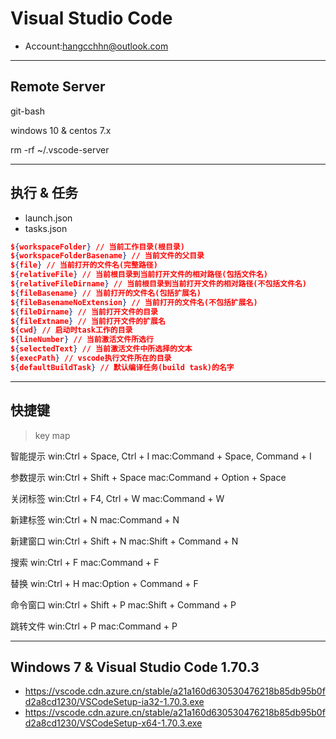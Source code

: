 # Visual Studio Code

- Account:hangcchhn@outlook.com

---

## Remote Server

git-bash

windows 10 & centos 7.x

rm -rf ~/.vscode-server



---
## 执行 & 任务
- launch.json
- tasks.json
```json
${workspaceFolder} // 当前工作目录(根目录)
${workspaceFolderBasename} // 当前文件的父目录
${file} // 当前打开的文件名(完整路径)
${relativeFile} // 当前根目录到当前打开文件的相对路径(包括文件名)
${relativeFileDirname} // 当前根目录到当前打开文件的相对路径(不包括文件名)
${fileBasename} // 当前打开的文件名(包括扩展名)
${fileBasenameNoExtension} // 当前打开的文件名(不包括扩展名)
${fileDirname} // 当前打开文件的目录
${fileExtname} // 当前打开文件的扩展名
${cwd} // 启动时task工作的目录
${lineNumber} // 当前激活文件所选行
${selectedText} // 当前激活文件中所选择的文本
${execPath} // vscode执行文件所在的目录
${defaultBuildTask} // 默认编译任务(build task)的名字
```

---
## 快捷键
> key map


智能提示
win:Ctrl + Space, Ctrl + I
mac:Command + Space, Command + I

参数提示
win:Ctrl + Shift + Space
mac:Command + Option + Space

关闭标签
win:Ctrl + F4, Ctrl + W
mac:Command + W

新建标签
win:Ctrl + N
mac:Command + N

新建窗口
win:Ctrl + Shift + N
mac:Shift + Command + N

搜索
win:Ctrl + F
mac:Command + F

替换
win:Ctrl + H
mac:Option + Command + F

命令窗口
win:Ctrl + Shift + P
mac:Shift + Command + P

跳转文件
win:Ctrl + P
mac:Command + P





---
## Windows 7 & Visual Studio Code 1.70.3

- https://vscode.cdn.azure.cn/stable/a21a160d630530476218b85db95b0fd2a8cd1230/VSCodeSetup-ia32-1.70.3.exe
- https://vscode.cdn.azure.cn/stable/a21a160d630530476218b85db95b0fd2a8cd1230/VSCodeSetup-x64-1.70.3.exe
